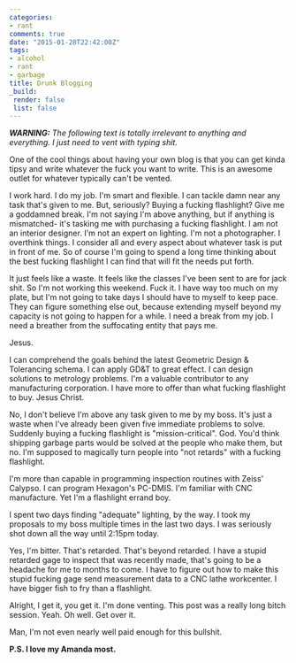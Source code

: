 ```yaml
---
categories:
- rant
comments: true
date: "2015-01-28T22:42:00Z"
tags:
- alcohol
- rant
- garbage
title: Drunk Blogging
_build:
 render: false
 list: false
---
```


_**WARNING:** The following text is totally irrelevant to anything and
everything. I just need to vent with typing shit._

One of the cool things about having your own blog is that you can get
kinda tipsy and write whatever the fuck you want to write. This is an
awesome outlet for whatever typically can't be vented.

I work hard. I do my job. I'm smart and flexible. I can tackle damn near
any task that's given to me. But, seriously? Buying a fucking
flashlight? Give me a goddamned break. I'm not saying I'm above
anything, but if anything is mismatched- it's tasking me with purchasing
a fucking flashlight. I am not an interior designer. I'm not an expert
on lighting. I'm not a photographer. I overthink things. I consider all
and every aspect about whatever task is put in front of me. So of course
I'm going to spend a long time thinking about the best fucking
flashlight I can find that will fit the needs put forth.

It just feels like a waste. It feels like the classes I've been sent to
are for jack shit. So I'm not working this weekend. Fuck it. I have way
too much on my plate, but I'm not going to take days I should have to
myself to keep pace. They can figure something else out, because
extending myself beyond my capacity is not going to happen for a while.
I need a break from my job. I need a breather from the suffocating
entity that pays me.

Jesus.

I can comprehend the goals behind the latest Geometric Design &
Tolerancing schema. I can apply GD&T to great effect. I can design
solutions to metrology problems. I'm a valuable contributor to any
manufacturing corporation. I have more to offer than what fucking
flashlight to buy. Jesus Christ.

No, I don't believe I'm above any task given to me by my boss. It's just
a waste when I've already been given five immediate problems to solve.
Suddenly buying a fucking flashlight is "mission-critical". God. You'd
think shipping garbage parts would be solved at the people who make
them, but no. I'm supposed to magically turn people into "not retards"
with a fucking flashlight.

I'm more than capable in programming inspection routines with Zeiss'
Calypso. I can program Hexagon's PC-DMIS. I'm familiar with CNC
manufacture. Yet I'm a flashlight errand boy.

I spent two days finding "adequate" lighting, by the way. I took my
proposals to my boss multiple times in the last two days. I was
seriously shot down all the way until 2:15pm today.

Yes, I'm bitter. That's retarded. That's beyond retarded. I have a
stupid retarded gage to inspect that was recently made, that's going to
be a headache for me to months to come. I have to figure out how to make
this stupid fucking gage send measurement data to a CNC lathe
workcenter. I have bigger fish to fry than a flashlight.

Alright, I get it, you get it. I'm done venting. This post was a really
long bitch session. Yeah. Oh well. Get over it.

Man, I'm not even nearly well paid enough for this bullshit.

**P.S. I love my Amanda most.**

